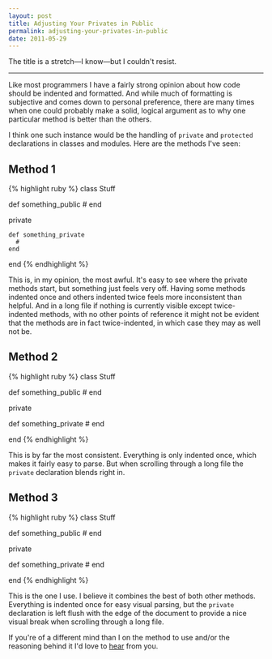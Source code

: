 ```yaml
---
layout: post
title: Adjusting Your Privates in Public
permalink: adjusting-your-privates-in-public
date: 2011-05-29
---
```


The title is a stretch—I know—but I couldn't resist.

---

Like most programmers I have a fairly strong opinion about how code should be indented and formatted. And while much of formatting is subjective and comes down to personal preference, there are many times when one could probably make a solid, logical argument as to why one particular method is better than the others.

I think one such instance would be the handling of `private` and `protected` declarations in classes and modules. Here are the methods I've seen:

## Method 1

{% highlight ruby %}
class Stuff

  def something_public
    #
  end

  private

    def something_private
      #
    end

end
{% endhighlight %}

This is, in my opinion, the most awful. It's easy to see where the private methods start, but something just feels very off. Having some methods indented once and others indented twice feels more inconsistent than helpful. And in a long file if nothing is currently visible except twice-indented methods, with no other points of reference it might not be evident that the methods are in fact twice-indented, in which case they may as well not be.

## Method 2

{% highlight ruby %}
class Stuff

  def something_public
    #
  end

  private

  def something_private
    #
  end

end
{% endhighlight %}

This is by far the most consistent. Everything is only indented once, which makes it fairly easy to parse. But when scrolling through a long file the `private` declaration blends right in.

## Method 3

{% highlight ruby %}
class Stuff

  def something_public
    #
  end

private

  def something_private
    #
  end

end
{% endhighlight %}

This is the one I use. I believe it combines the best of both other methods. Everything is indented once for easy visual parsing, but the `private` declaration is left flush with the edge of the document to provide a nice visual break when scrolling through a long file.

If you're of a different mind than I on the method to use and/or the reasoning behind it I'd love to [hear](mailto:brandon@anti-pattern.com) from you.
